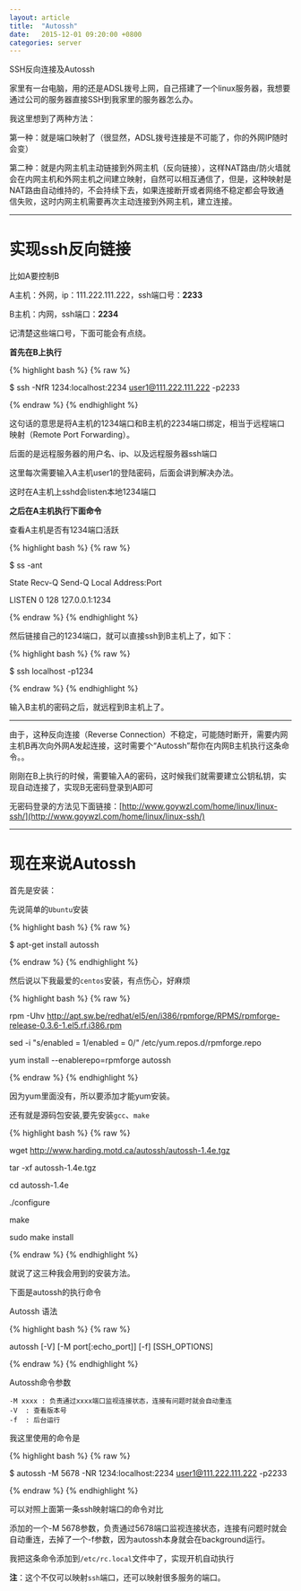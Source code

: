 ```yaml
---
layout: article
title:  "Autossh"
date:   2015-12-01 09:20:00 +0800
categories: server
---
```


SSH反向连接及Autossh

家里有一台电脑，用的还是ADSL拨号上网，自己搭建了一个linux服务器，我想要通过公司的服务器直接SSH到我家里的服务器怎么办。

我这里想到了两种方法：

第一种：就是端口映射了（很显然，ADSL拨号连接是不可能了，你的外网IP随时会变）

第二种：就是内网主机主动链接到外网主机（反向链接），这样NAT路由/防火墙就会在内网主机和外网主机之间建立映射，自然可以相互通信了，但是，这种映射是NAT路由自动维持的，不会持续下去，如果连接断开或者网络不稳定都会导致通信失败，这时内网主机需要再次主动连接到外网主机，建立连接。

----------


# 实现ssh反向链接 #

比如A要控制B

A主机：外网，ip：111.222.111.222，ssh端口号：**2233**

B主机：内网，ssh端口：**2234**

记清楚这些端口号，下面可能会有点绕。

**首先在B上执行**

{% highlight bash %}
{% raw %}

$ ssh -NfR 1234:localhost:2234 user1@111.222.111.222 -p2233

{% endraw %}
{% endhighlight %}


这句话的意思是将A主机的1234端口和B主机的2234端口绑定，相当于远程端口映射（Remote Port Forwarding）。

后面的是远程服务器的用户名、ip、以及远程服务器ssh端口

这里每次需要输入A主机user1的登陆密码，后面会讲到解决办法。

这时在A主机上sshd会listen本地1234端口

**之后在A主机执行下面命令**

查看A主机是否有1234端口活跃

{% highlight bash %}
{% raw %}

$ ss -ant

State       Recv-Q Send-Q                                                   Local Address:Port

LISTEN      0      128                                                          127.0.0.1:1234

{% endraw %}
{% endhighlight %}

然后链接自己的1234端口，就可以直接ssh到B主机上了，如下：

{% highlight bash %}
{% raw %}

$ ssh localhost -p1234

{% endraw %}
{% endhighlight %}

输入B主机的密码之后，就远程到B主机上了。


----------


由于，这种反向连接（Reverse Connection）不稳定，可能随时断开，需要内网主机B再次向外网A发起连接，这时需要个“Autossh”帮你在内网B主机执行这条命令。。


刚刚在B上执行的时候，需要输入A的密码，这时候我们就需要建立公钥私钥，实现自动连接了，实现B无密码登录到A即可

无密码登录的方法见下面链接：[http://www.goywzl.com/home/linux/linux-ssh/](http://www.goywzl.com/home/linux/linux-ssh/)


----------


# 现在来说Autossh #

首先是安装：

先说简单的`Ubuntu`安装

{% highlight bash %}
{% raw %}

$ apt-get install autossh

{% endraw %}
{% endhighlight %}

然后说以下我最爱的`centos`安装，有点伤心，好麻烦

{% highlight bash %}
{% raw %}

rpm -Uhv http://apt.sw.be/redhat/el5/en/i386/rpmforge/RPMS/rpmforge-release-0.3.6-1.el5.rf.i386.rpm

sed -i "s/enabled = 1/enabled = 0/" /etc/yum.repos.d/rpmforge.repo

yum install --enablerepo=rpmforge autossh

{% endraw %}
{% endhighlight %}

因为yum里面没有，所以要添加才能yum安装。

还有就是源码包安装,要先安装`gcc`、`make`

{% highlight bash %}
{% raw %}

wget http://www.harding.motd.ca/autossh/autossh-1.4e.tgz

tar -xf autossh-1.4e.tgz

cd autossh-1.4e

./configure

make

sudo make install 

{% endraw %}
{% endhighlight %}

就说了这三种我会用到的安装方法。

下面是autossh的执行命令

Autossh 语法

{% highlight bash %}
{% raw %}

autossh [-V] [-M port[:echo_port]] [-f] [SSH_OPTIONS]

{% endraw %}
{% endhighlight %}

Autossh命令参数

    -M xxxx : 负责通过xxxx端口监视连接状态，连接有问题时就会自动重连
	-V  : 查看版本号
    -f  : 后台运行


我这里使用的命令是

{% highlight bash %}
{% raw %}

$ autossh -M 5678 -NR 1234:localhost:2234 user1@111.222.111.222 -p2233

{% endraw %}
{% endhighlight %}

可以对照上面第一条ssh映射端口的命令对比

添加的一个-M 5678参数，负责通过5678端口监视连接状态，连接有问题时就会自动重连，去掉了一个-f参数，因为autossh本身就会在background运行。

我把这条命令添加到`/etc/rc.local`文件中了，实现开机自动执行

**注**：这个不仅可以映射`ssh`端口，还可以映射很多服务的端口。
